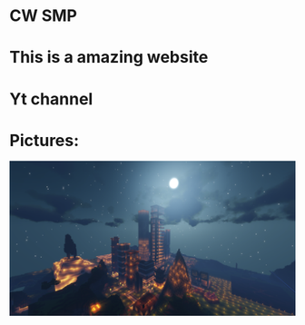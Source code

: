 # CW SMP

# This is a amazing website

# <a src="https://www.youtube.com/channel/UC2g71CRkkiHyjUIKW7JsMWw">Yt channel</a>

# Pictures:
<img src="server.png">
